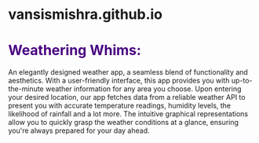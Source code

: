 # vansismishra.github.io

<h1 style="color: Indigo">Weathering Whims:</h1> <p>An elegantly designed weather app, a seamless blend of functionality and aesthetics. With a user-friendly interface, this app provides you with up-to-the-minute weather information for any area you choose. Upon entering your desired location, our app fetches data from a reliable weather API to present you with accurate temperature readings, humidity levels, the likelihood of rainfall and a lot more. The intuitive graphical representations allow you to quickly grasp the weather conditions at a glance, ensuring you're always prepared for your day ahead.</p>
